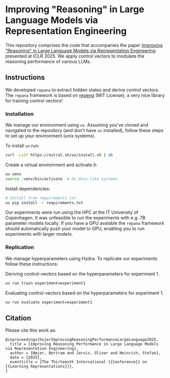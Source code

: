 # Improving "Reasoning" in Large Language Models via Representation Engineering

This repository comprises the code that accompanies the paper [Improving "Reasoning" in Large Language Models via Representation Engineering](https://openreview.net/pdf?id=IssPhpUsKt) presented at ICLR 2025. We apply control vectors to modulate the reasoning performance of various LLMs.

## Instructions

We developed `repana` to extract hidden states and derive control vectors. The `repana` framework is based on [repeng](https://github.com/vgel/repeng) (MIT License), a very nice library for training control vectors!

### Installation

We manage our environment using `uv`. Assuming you've cloned and navigated to the repository (and don't have `uv` installed), follow these steps to set up your environment (unix systems).

To install `uv` run:
```bash
curl -LsSf https://astral.sh/uv/install.sh | sh
```

Create a virtual environment and activate it:
```bash
uv venv
source .venv/bin/activate  # On Unix-like systems
```
Install dependencies:
```bash
# Install from requirements.txt
uv pip install -r requirements.txt
```

Our experiments were run using the HPC at the IT University of Copenhagen. It was unfeasible to run the experiments with e.g. 7B parameter models locally. If you have a GPU avaiable the `repana` framework should automatically push your model to GPU, enabling you to run experiments with larger models.

### Replication

We manage hyperparameters using Hydra. To replicate our experiments follow these instructions:

Deriving control-vectors based on the hyperparameters for experiment 1.
```bash
uv run train experiment=experiment1
```

Evaluating control-vectors based on the hyperparameters for experiment 1.
```bash
uv run evaluate experiment=experiment1
```

## Citation

Please cite this work as:

```
@inproceedings{hojerImprovingReasoningPerformanceLargeLanguage2025,
  title = {Improving Reasoning Performance in Large Language Models via Representation Engineering},
  author = {Højer, Bertram and Jarvis, Oliver and Heinrich, Stefan},
  date = {2025},
  eventtitle = {The Thirteenth International {{Conference}} on {{Learning Representations}}},
}
```
